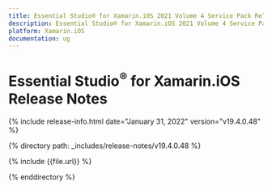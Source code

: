 ```yaml
---
title: Essential Studio® for Xamarin.iOS 2021 Volume 4 Service Pack Release Notes  
description: Essential Studio® for Xamarin.iOS 2021 Volume 4 Service Pack Release Notes  
platform: Xamarin.iOS
documentation: ug
---
```


# Essential Studio<sup>®</sup> for Xamarin.iOS  Release Notes  

{% include release-info.html date="January 31, 2022"  version="v19.4.0.48" %} 

{% directory path: _includes/release-notes/v19.4.0.48 %}

{% include {{file.url}} %}

{% enddirectory %}